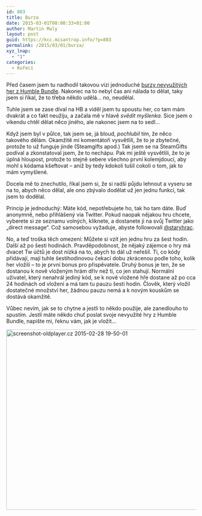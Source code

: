 ```yaml
---
id: 883
title: Burza
date: 2015-03-01T08:00:33+01:00
author: Martin Maly
layout: post
guid: https://kcc.misantrop.info/?p=883
permalink: /2015/03/01/burza/
xyz_lnap:
  - "1"
categories:
  - Kuřecí
---
```

Před časem jsem tu nadhodil takovou vizi jednoduché [burzy nevyužitých her z Humble Bundle](https://kcc.misantrop.info/2014/08/04/humblebundle/ "Humblebundle"). Nakonec na to nebyl čas ani nálada to dělat, taky jsem si říkal, že to třeba někdo udělá&#8230; no, neudělal.

Tuhle jsem se zase díval na HB a viděl jsem tu spoustu her, co tam mám dvakrát a co fakt neužiju, a začala mě v hlavě _svědit myšlenka_. Sice jsem o víkendu chtěl dělat něco jiného, ale nakonec jsem na to sedl&#8230;

Když jsem byl v půlce, tak jsem se, já bloud, _pochlubil_ tím, že něco takového dělám. Okamžitě mi komentátoři vysvětlili, že to je zbytečné, protože to už funguje jinde (Steamgifts apod.) Tak jsem se na SteamGifts podíval a zkonstatoval jsem, že to nechápu. Pak mi ještě vysvětlili, že to je úplná hloupost, protože to stejně sebere všechno první kolemjdoucí, aby mohl s kódama kšeftovat &#8211; aniž by tedy kdokoli tušil cokoli o tom, jak to mám vymyšlené.

Docela mě to znechutilo, říkal jsem si, že si radši půjdu lehnout a vyseru se na to, abych něco dělal, ale ono zbývalo dodělat už jen jednu funkci, tak jsem to dodělal.

Princip je jednoduchý: Máte kód, nepotřebujete ho, tak ho tam dáte. Buď anonymně, nebo přihlášený via Twitter. Pokud naopak nějakou hru chcete, vyberete si ze seznamu volných, kliknete, a dostanete ji na svůj Twitter jako &#8222;direct message&#8220;. Což samosebou vyžaduje, abyste followovali [@staryhrac](https://twitter.com/staryhrac).

No, a teď troška těch omezení: Můžete si vzít jen jednu hru za šest hodin. Další až po šesti hodinách. Pravděpodobnost, že nějaký zájemce o hry má dvacet Tw účtů je dost nízká na to, abych to dál už neřešil. Ti, co kódy přidávají, mají tuhle šestihodinovou čekací dobu zkrácenou podle toho, kolik her vložili &#8211; to je první bonus pro přispěvatele. Druhý bonus je ten, že se dostanou k nově vloženým hrám dřív než ti, co jen stahují. Normální uživatel, který nenahrál jediný kód, se k nově vložené hře dostane až po cca 24 hodinách od vložení a má tam tu pauzu šesti hodin. Člověk, který vložil dostatečné množství her, žádnou pauzu nemá a k novým kouskům se dostává okamžitě.

Vůbec nevím, jak se to chytne a jestli to někdo použije, ale zanedlouho to spustím. Jestli máte někdo chuť poslat svoje nevyužité hry z Humble Bundle, napište mi, řeknu vám, jak je vložit&#8230;

[<img loading="lazy" class="aligncenter size-large wp-image-884" src="https://kcc.misantrop.info/wp-content/uploads/sites/8/2015/02/screenshot-oldplayer.cz-2015-02-28-19-50-01-1024x784.png" alt="screenshot-oldplayer.cz 2015-02-28 19-50-01" width="625" height="479" srcset="https://kcc.misantrop.info/wp-content/uploads/sites/8/2015/02/screenshot-oldplayer.cz-2015-02-28-19-50-01-1024x784.png 1024w, https://kcc.misantrop.info/wp-content/uploads/sites/8/2015/02/screenshot-oldplayer.cz-2015-02-28-19-50-01-300x230.png 300w, https://kcc.misantrop.info/wp-content/uploads/sites/8/2015/02/screenshot-oldplayer.cz-2015-02-28-19-50-01-624x478.png 624w, https://kcc.misantrop.info/wp-content/uploads/sites/8/2015/02/screenshot-oldplayer.cz-2015-02-28-19-50-01.png 1221w" sizes="(max-width: 625px) 100vw, 625px" />](https://kcc.misantrop.info/wp-content/uploads/sites/8/2015/02/screenshot-oldplayer.cz-2015-02-28-19-50-01.png)